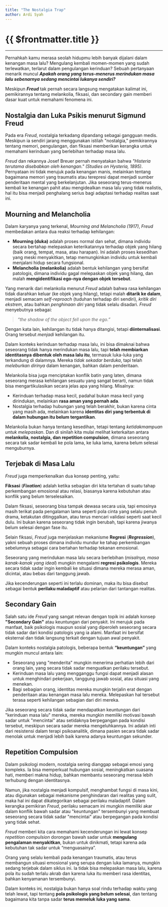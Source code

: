 ```yaml
---
title: "The Nostalgia Trap"
author: Ardi Syah
---
```


<script setup>
import ReadingTime from '../.vitepress/theme/components/ReadingTime.vue';
</script>

# {{ $frontmatter.title }} <Badge type="warning" text="blog" />

<ReadingTime />

---

<div class="blog-content" lang="id">

Pernahkah kamu merasa seolah hidupmu lebih banyak dijalani dalam kenangan masa lalu? Mengulang kembali momen-momen yang sudah terlewatkan, terlarut dalam pengulangan kerinduan?
Sebuah pertanyaan menarik muncul ***Apakah orang yang terus-menerus merindukan masa lalu sebenarnya sedang mencintai lukanya sendiri?***

Meskipun ***Freud*** tak pernah secara langsung mengatakan kalimat ini, pemikirannya tentang melankolia, fiksasi, dan secondary gain memberi dasar kuat untuk memahami fenomena ini.

## Nostalgia dan Luka Psikis menurut Sigmund Freud

Pada era *Freud*, nostalgia terkadang dipandang sebagai gangguan medis. Meskipun ia sendiri jarang menggunakan istilah "nostalgia," pemikirannya tentang memori, pengulangan, dan fiksasi memberikan kerangka untuk memahami kerinduan yang berlebihan terhadap masa lalu.

*Freud* dan rekannya Josef Breuer pernah menyatakan bahwa _"Histeria terutama disebabkan oleh kenangan." (Studies on Hysteria, 1895)_. Pernyataan ini tidak merujuk pada kenangan manis, melainkan tentang bagaimana memori yang traumatis atau terepresi dapat menjadi sumber penderitaan mental yang berkelanjutan. Jika seseorang terus-menerus kembali ke kenangan pahit atau mengidealkan masa lalu yang tidak realistis, hal itu bisa menjadi penghalang serius bagi adaptasi terhadap realitas saat ini.

## Mourning and Melancholia

Dalam karyanya yang terkenal, *Mourning and Melancholia (1917)*, *Freud* membedakan antara dua reaksi terhadap kehilangan:

* **Mourning (duka)** adalah proses normal dan sehat, dimana individu secara bertahap melepaskan keterikatannya terhadap objek yang hilang (baik orang, tempat, masa, atau harapan). Ini adalah proses kesedihan yang meski menyakitkan, tetap memungkinkan individu untuk kembali menjalani hidup secara fungsional.
* **Melancholia (melankolia)** adalah bentuk kehilangan yang bersifat patologis, dimana individu gagal melepaskan objek yang hilang, dan malah **mengidentifikasi ego-nya dengan objek tersebut**.

Yang menarik dari melankolia menurut *Freud* adalah bahwa rasa kehilangan tidak diarahkan keluar (ke objek yang hilang), tetapi malah **ditarik ke dalam**, menjadi semacam *self-reproach* (tuduhan terhadap diri sendiri), *kritik diri ekstrem*, atau bahkan *penghinaan diri* yang tidak selalu disadari. *Freud* menyebutnya sebagai:

> *“the shadow of the object fell upon the ego.”*

Dengan kata lain, kehilangan itu tidak hanya ditangisi, tetapi **diinternalisasi**. Orang tersebut *menjadi* kehilangan itu.

Dalam konteks kerinduan terhadap masa lalu, ini bisa dimaknai bahwa seseorang tidak hanya merindukan masa lalu, tapi **telah membiarkan identitasnya dibentuk oleh masa lalu itu**, termasuk luka-luka yang terkandung di dalamnya. Mereka *tidak sekadar berduka*, tapi telah *meleburkan dirinya* dalam kenangan, bahkan dalam penderitaan.

Melankolia bisa juga menciptakan konflik batin yang laten, dimana seseorang merasa kehilangan sesuatu yang sangat berarti, namun tidak bisa mengartikulasikan secara jelas apa yang hilang. Misalnya:

* Kerinduan terhadap masa kecil, padahal bukan masa kecil yang dirindukan, melainkan **rasa aman yang pernah ada**.
* Nostalgia terhadap hubungan yang telah berakhir, bukan karena cinta yang masih ada, melainkan karena **identitas diri yang terbentuk di dalam hubungan itu belum tergantikan**.

Melankolia bukan hanya tentang kesedihan, tetapi tentang *ketidakmampuan untuk melepaskan*. Dan di sinilah kita mulai melihat keterkaitan antara **melankolia, nostalgia, dan repetition compulsion**, dimana seseorang secara tak sadar kembali ke pola lama, ke luka lama, karena belum selesai menguburnya.


## Terjebak di Masa Lalu

*Freud* juga memperkenalkan dua konsep penting, yaitu:

**Fiksasi** (***Fixation***) adalah ketika sebagian diri kita tertahan di suatu tahap perkembangan emosional atau relasi, biasanya karena kebutuhan atau konflik yang belum terselesaikan. 

Dalam fiksasi, seseorang bisa tampak dewasa secara usia, tapi emosinya masih terikat pada pengalaman lama seperti pola cinta yang selalu penuh drama, ketakutan ditinggalkan, atau terus mencari validasi seperti saat kecil dulu. Ini bukan karena seseorang tidak ingin berubah, tapi karena jiwanya belum selesai dengan fase itu.

Selain fiksasi, *Freud* juga menjelaskan mekanisme **Regresi** (***Regression***), yakni sebuah proses dimana individu mundur ke tahap perkembangan sebelumnya sebagai cara bertahan terhadap tekanan emosional.

Seseorang yang merindukan masa lalu secara berlebihan (*misalnya, masa kanak-kanak yang ideal*) mungkin mengalami **regresi psikologis**. Mereka secara tidak sadar ingin kembali ke situasi dimana mereka merasa aman, dicintai, atau bebas dari tanggung jawab.

Jika kecenderungan seperti ini terlalu dominan, maka itu bisa disebut sebagai bentuk **perilaku maladaptif** atau pelarian dari tantangan realitas.

## Secondary Gain

Salah satu ide *Freud* yang sangat relevan dengan topik ini adalah konsep **"Secondary Gain"** atau keuntungan dari penyakit. Ini merujuk pada manfaat, baik psikologis maupun sosial yang diperoleh seseorang secara tidak sadar dari kondisi patologis yang ia alami. Manfaat ini bersifat eksternal dan tidak langsung terkait dengan tujuan awal penyakit.

Dalam konteks nostalgia patologis, beberapa bentuk **“keuntungan”** yang mungkin muncul antara lain:

- Seseorang yang "menderita" mungkin menerima perhatian lebih dari orang lain, yang secara tidak sadar menguatkan perilaku tersebut.
- Kerinduan masa lalu yang mengganggu fungsi dapat menjadi alasan untuk menghindari pekerjaan, tanggung jawab sosial, atau situasi yang menekan.
- Bagi sebagian orang, identitas mereka mungkin terjalin erat dengan penderitaan atau kenangan masa lalu mereka. Melepaskan hal tersebut terasa seperti kehilangan sebagian dari diri mereka.

Jika seseorang secara tidak sadar mendapatkan keuntungan dari "kerinduan masa lalu" mereka, mereka mungkin memiliki motivasi bawah sadar untuk "mencintai" atau setidaknya berpegangan pada kondisi tersebut, meskipun secara sadar mereka mengeluhkannya. Ini adalah inti dari resistensi dalam terapi psikoanalitik, dimana pasien secara tidak sadar menolak untuk menjadi lebih baik karena adanya keuntungan sekunder.

## Repetition Compulsion

Dalam psikologi modern, nostalgia sering dianggap sebagai emosi yang kompleks. Ia bisa memperkuat hubungan sosial, meningkatkan suasana hati, memberi makna hidup, bahkan membantu seseorang merasa lebih terhubung dengan identitasnya.

Namun, jika nostalgia menjadi kompulsif, menghambat fungsi di masa kini, atau digunakan sebagai mekanisme penghindaran dari realitas yang sulit, maka hal ini dapat dikategorikan sebagai perilaku maladaptif. Dalam kerangka pemikiran *Freud*, perilaku semacam ini mungkin memiliki akar dalam konflik bawah sadar atau "keuntungan" tersembunyi yang membuat seseorang secara tidak sadar "mencintai" atau berpegangan pada kondisi yang tidak sehat.

*Freud* memberi kita cara memahami kecenderungan ini lewat konsep *repetition compulsion* dorongan bawah sadar untuk **mengulang pengalaman menyakitkan**, bukan untuk dinikmati, tetapi karena ada kebutuhan tak sadar untuk “menguasainya”.

Orang yang selalu kembali pada kenangan traumatis, atau terus membangun situasi emosional yang serupa dengan luka lamanya, mungkin sedang terjebak dalam siklus ini. Ia tidak bisa melepaskan masa lalu, karena pola itu sudah terlalu akrab dan karena luka itu memberi rasa identitas, bahkan kenyamanan tersembunyi.

Dalam konteks ini, nostalgia bukan hanya soal rindu terhadap waktu yang telah lewat, tapi tentang **pola psikologis yang belum selesai**, dan tentang bagaimana kita tanpa sadar **terus memeluk luka yang sama**.

</div>
